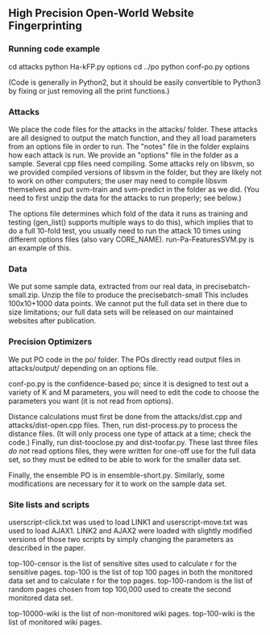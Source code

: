 ## High Precision Open-World Website Fingerprinting

### Running code example
cd attacks
python Ha-kFP.py options
cd ../po
python conf-po.py options

(Code is generally in Python2, but it should be easily convertible to Python3 by fixing or just removing all the print functions.)

### Attacks

We place the code files for the attacks in the attacks/ folder. These attacks are all designed to output
the match function, and they all load parameters from an options file in order to run. 
The "notes" file in the folder explains how each attack is run.
We provide an "options" file in the folder as a sample.
Several cpp files need compiling.
Some attacks rely on libsvm, so we provided compiled versions of libsvm in the folder,
but they are likely not to work on other computers; the user may need to compile libsvm
themselves and put svm-train and svm-predict in the folder as we did.
(You need to first unzip the data for the attacks to run properly; see below.)

The options file determines which fold of the data it runs as training and testing
(gen_list() supports multiple ways to do this),
which implies that to do a full 10-fold test, you usually need to run the attack 10 times
using different options files (also vary CORE_NAME).
run-Pa-FeaturesSVM.py is an example of this.

### Data
We put some sample data, extracted from our real data, in precisebatch-small.zip.
Unzip the file to produce the precisebatch-small
This includes 100x10+1000 data points.
We cannot put the full data set in there due to size limitations;
our full data sets will be released on our maintained websites after publication.

### Precision Optimizers
We put PO code in the po/ folder. 
The POs directly read output files in attacks/output/ depending on an options file. 

conf-po.py is the confidence-based po; since it is designed to test out a variety
of K and M parameters, you will need to edit the code to choose the parameters you want 
(it is not read from options).

Distance calculations must first be done from the attacks/dist.cpp and attacks/dist-open.cpp files.
Then, run dist-process.py to process the distance files. (It will only process one type of attack at a time; check the code.)
Finally, run dist-tooclose.py and dist-toofar.py.
These last three files *do not* read options files, they were written for one-off use
for the full data set,
so they must be edited to be able to work for the smaller data set. 

Finally, the ensemble PO is in ensemble-short.py.
Similarly, some modifications are necessary for it to work on the sample data set.

### Site lists and scripts

userscript-click.txt was used to load LINK1 and userscript-move.txt was used to load AJAX1.
LINK2 and AJAX2 were loaded with slightly modified versions of those two scripts by simply changing the parameters as described in the paper.

top-100-censor is the list of sensitive sites used to calculate r for the sensitive pages.
top-100 is the list of top 100 pages in both the monitored data set and to calculate r for the top pages. 
top-100-random is the list of random pages chosen from top 100,000 used to create the second monitored data set. 

top-10000-wiki is the list of non-monitored wiki pages.
top-100-wiki is the list of monitored wiki pages.



